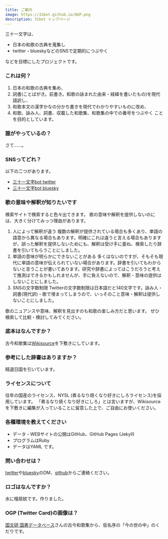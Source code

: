 ```yaml
---
title: ご案内
image: https://31bot.github.io/OGP.png
description: 31bot トップページ
---
```


三十一文字は、

* 日本の和歌の古典を蒐集し
* twitter・blueskyなどのSNSで定期的につぶやく

などを目標にしたプロジェクトです。

### これは何？
1. 日本の和歌の古典を集め、
2. 詞書(ことばがき。前書き。和歌の詠まれた由来・経緯を書いたもの)を現代語訳し、
3. 和歌本文の漢字かなの分かち書きを現代でわかりやすいものに改め、
4. 和歌、詠み人、詞書、収載した和歌集、和歌集の中での番号をつぶやく
ことを目的としています。

### 誰がやっているの？
さて……。

### SNSってどれ？
以下の二つがあります。
* [三十一文字bot twitter](https://twitter.com/31_bot)
* [三十一文字bot bluesky](https://bsky.app/profile/31bot.bsky.social)

### 歌の意味や解釈が知りたいです
検索サイトで検索すると色々出てきます。
歌の意味や解釈を提供しないのには、大きく分けてみっつ理由があります。
1. 人によって解釈が違う
複数の解釈が提供されている場合も多くあり、単語の語意から異なる場合もあります。明確にこれは違うと言える場合もありますが、誤った解釈を提供しないためにも、解釈は受け手に委ね、検索したり辞書を引いてもらうことにしました。
2. 単語の意味が明らかにできないことがある
多くはないのですが、そもそも現代に単語の意味が伝えられていない場合があります。辞書を引いてもわからないと言うことが書いてあります。研究や辞書によってはこうだろうと考えて推測はできるかもしれませんが、手に負えないので、解釈・意味の提供はしないことにしました。
3. SNSの文字数制限
Twitterの文字数制限は日本語だと140文字です。詠み人・詞書(現代訳)・歌で埋まってしまうので、いっそのこと意味・解釈は提供しないことにしました。

歌のニュアンスや意味、解釈を見出すのも和歌の楽しみ方だと思います。
ぜひ検索して比較・検討してみてください。

### 底本はなんですか？
古今和歌集は[Wikisource](https://ja.wikisource.org/wiki/古今和歌集)を下敷きにしています。

### 参考にした辞書はありますか？
精選日国を引いています。

### ライセンスについて
往年の国産のライセンス、NYSL (煮るなり焼くなり好きにしろライセンス)を採用しています。
「煮るなり焼くなり好きにしろ」とは言いますが、Wikisourceを下敷きに編集が入っていることに留意した上で、ご自由にお使いください。

### 各種環境を教えてください
* データ・WEBサイトの公開はGitHub、GitHub Pages (Jekyll)
* プログラムはRuby
* データはYAML
です。

### 問い合わせは？
[twitter](https://twitter.com/31_bot)や[bluesky](https://bsky.app/profile/31bot.bsky.social)のDM、[github](https://31bot.github.io/)からご連絡ください。


### ロゴはなんですか？
水に檜扇紋です。作りました。

### OGP (Twitter Card)の画像は？
[国文研 国書データベース](https://kokusho.nijl.ac.jp/biblio/200003050/)さんの古今和歌集から、仮名序の「今の世の中」のくだりです。
